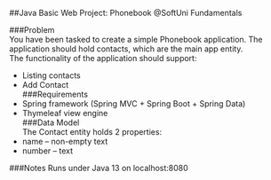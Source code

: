 ##Java Basic Web Project: Phonebook @SoftUni Fundamentals  

###Problem  
You have been tasked to create a simple Phonebook application. The application should hold contacts, which are the main app entity.  
The functionality of the application should support:  
- Listing contacts  
- Add Contact  
###Requirements  
- Spring framework (Spring MVC + Spring Boot + Spring Data)  
- Thymeleaf view engine  
###Data Model  
The Contact entity holds 2 properties:  
- name – non-empty text
- number – text  

###Notes
Runs under Java 13 on localhost:8080